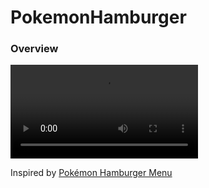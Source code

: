 # PokemonHamburger

### Overview

![Pokemon Hamburger Button in Swift](PokemonSandwichButton.mov)

Inspired by [Pokémon Hamburger Menu](https://dribbble.com/shots/2845296-Pok-mon-Hamburger-Menu) 



